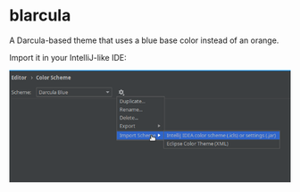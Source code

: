 # blarcula

A Darcula-based theme that uses a blue base color instead of an orange.

Import it in your IntelliJ-like IDE:

![How to import](import.png?raw=true)
